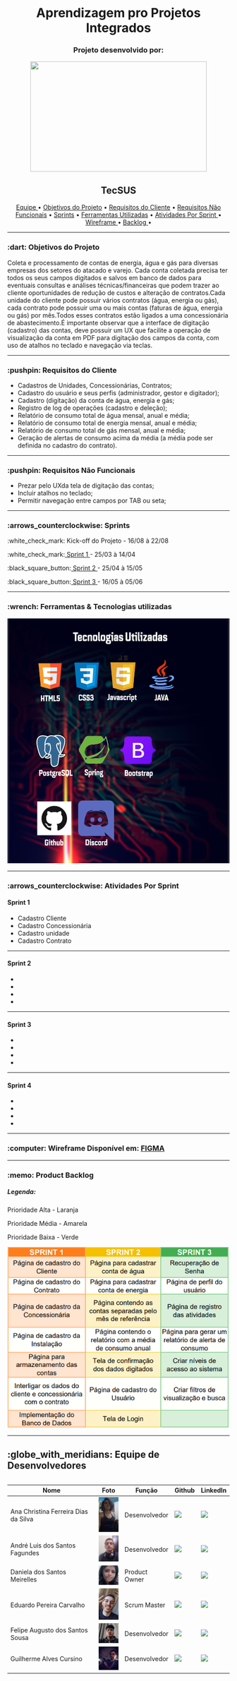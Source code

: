 <h1 align="center">Aprendizagem pro Projetos Integrados</h1>

<h3 align="center">Projeto desenvolvido por:</h3>
<p align="center">
<img src="https://github.com/UniversalDevs/Projeto_API/blob/main/Imagens/LogoUniversalDevs.jpg" width="400" height="250" align="center"/>
</p>  

<h2 align="center">TecSUS</h2>

<p align="center">
    <a href ="https://github.com/UniversalDevs/Projeto_API_TecSus/blob/main/README.md#globe_with_meridians-equipe-de-desenvolvedores"> Equipe </a>  •
    <a href ="https://github.com/UniversalDevs/Projeto_API_TecSus/blob/main/README.md#-dart-objetivos-do-projeto"> Objetivos do Projeto</a>  • 
    <a href ="https://github.com/UniversalDevs/Projeto_API_TecSus/blob/main/README.md#-pushpin-requisitos-do-cliente"> Requisitos do Cliente</a>  • 
    <a href ="https://github.com/UniversalDevs/Projeto_API_TecSus/blob/main/README.md#-pushpin-requisitos-n%C3%A3o-funcionais"> Requisitos Não Funcionais</a>  • 
    <a href ="https://github.com/UniversalDevs/Projeto_API_TecSus/blob/main/README.md#arrows_counterclockwise-sprints"> Sprints</a>  • 
    <a href ="https://github.com/UniversalDevs/Projeto_API_TecSus/blob/main/README.md#wrench-ferramentas--tecnologias-utilizadas"> Ferramentas Utilizadas</a>  • 
    <a href ="https://github.com/UniversalDevs/Projeto_API_TecSus/blob/main/README.md#arrows_counterclockwise-atividades-por-sprint"> Atividades Por Sprint </a>  • 
    <a href ="https://github.com/UniversalDevs/Projeto_API_TecSus/blob/main/README.md#computer-wireframe-dispon%C3%ADvel-em-figma"> Wireframe </a>  •
    <a href ="https://github.com/UniversalDevs/Projeto_API_TecSus/blob/main/README.md#memo-product-backlog"> Backlog </a>  • 
</p> 
<hr>
<h3> :dart: Objetivos do Projeto</h3>
<p>Coleta e processamento de contas de energia, água e gás para diversas empresas dos setores do atacado e varejo. Cada conta coletada precisa ter todos os seus campos digitados e salvos  em  banco  de  dados  para  eventuais  consultas  e  análises  técnicas/financeiras  que  podem trazer ao cliente oportunidades de redução de custos e alteração de contratos.Cada unidade do cliente pode possuir vários contratos (água, energia ou gás), cada contrato pode possuir uma ou mais contas (faturas de água, energia ou gás) por mês.Todos esses contratos estão ligados a uma concessionária de abastecimento.É importante observar que a interface de digitação (cadastro) das contas, deve possuir um UX que facilite a operação de visualização da conta em PDF para digitação dos campos da conta, com uso de atalhos no teclado e navegação via teclas.</p>
<hr>
<h3> :pushpin: Requisitos do Cliente</h3>
<ul>
    <li>Cadastros de Unidades, Concessionárias, Contratos;</li>
    <li>Cadastro do usuário e seus perfis (administrador, gestor e digitador);</li>
    <li>Cadastro (digitação) da conta de água, energia e gás;</li>
    <li>Registro de log de operações (cadastro e deleção);</li>
    <li>Relatório de consumo total de água mensal, anual e média;</li>
    <li>Relatório de consumo total de energia mensal, anual e média;</li>
    <li>Relatório de consumo total de gás mensal, anual e média;</li>
    <li>Geração de alertas de consumo acima da média (a média pode ser definida no cadastro do contrato).</li>
</ul>
<hr>

<h3> :pushpin: Requisitos Não Funcionais</h3>
<ul>
    <li>Prezar pelo UXda tela de digitação das contas;</li>
    <li>Incluir atalhos no teclado;</li>
    <li>Permitir navegação entre campos por TAB ou seta;</li>
</ul>
<hr>
<h3>:arrows_counterclockwise: Sprints</h3>
<p>:white_check_mark: Kick-off do Projeto - 16/08 à 22/08</p>
<p>:white_check_mark:<a href="https://github.com/UniversalDevs/Projeto_API_TecSus/blob/sprint1/README.md"> Sprint 1 </a>- 25/03 à 14/04</p>
<p>:black_square_button:<a href=""> Sprint 2 </a> - 25/04 à 15/05</p>
<p>:black_square_button:<a href=""> Sprint 3 </a> - 16/05 à 05/06</p>
<hr>

<h3>:wrench: Ferramentas & Tecnologias utilizadas</h3>
<img src="https://github.com/UniversalDevs/Projeto_API_TecSus/blob/main/Documentos/TecnologiasUtilizadas.png" width="800"/>
<hr>

<h3>:arrows_counterclockwise: Atividades Por Sprint</h3>
<h4>Sprint 1</h4>
<ul>
    <li> Cadastro Cliente </li>
    <li> Cadastro Concessionária</li>
    <li> Cadastro unidade</li>
    <li> Cadastro Contrato</li>
</ul>
<hr>
<h4>Sprint 2</h4>
<ul>
    <li>  </li>
    <li> </li>
    <li> </li>
    <li> </li>
</ul>
<hr>
<h4>Sprint 3</h4>
<ul>
    <li> </li>
    <li> </li>
    <li> </li>
    <li> </li>
</ul>
<hr>
<h4>Sprint 4</h4>
<ul>
    <li> </li>
    <li> </li>
    <li> </li>
    <li> </li>
</ul>
<hr>

<h3>:computer: Wireframe Disponível em: <a href="https://www.figma.com/file/ycmcA62yH9gHgNh4iTWHP4/PrototipoTecSus?node-id=0%3A1">FIGMA<a/></h3>

<hr>

<h3>:memo: Product Backlog</h3>
    <h5>Legenda:</h5>
    <p>Prioridade Alta - Laranja</p>
    <p>Prioridade Média - Amarela</p>
    <p>Prioridade Baixa - Verde</p>

<img src="https://github.com/UniversalDevs/Projeto_API_TecSus/blob/main/Documentos/BacklogProduto.PNG"/>
<hr>








<h2>:globe_with_meridians: Equipe de Desenvolvedores</h2>
  <table align="left">
    <thead>
      <th>Nome</th>
      <th>Foto</th>
      <th>Função</th>
      <th>Github</th>
      <th>LinkedIn</th>
    </thead>
    <tbody>
     <tr>
      <td>Ana Christina Ferreira Dias da Silva</td>
        <td>
          <img src= "https://github.com/UniversalDevs/Projeto_API_TecSus/blob/main/Documentos/Fotos/FotoAna.jpeg" width="50px">
        </td>
      <td>Desenvolvedor</td>
      <td><a href="https://github.com/AnaChristina"><img src="https://cdn-icons-png.flaticon.com/512/25/25231.png" width="30px"></a></td>
      <td><a href="https://www.linkedin.com/in/ana-christina-silva"><img src="https://cdn-icons-png.flaticon.com/512/174/174857.png" width="30px"/></a></td>
     </tr>
     <tr>
      <td>André Luis dos Santos Fagundes</td>
        <td>
          <img src= "https://github.com/UniversalDevs/Projeto_API_TecSus/blob/main/Documentos/Fotos/FotoAndre.jpeg" width="50px">
        </td>
        <td>Desenvolvedor</td>
        <td><a href="https://github.com/Andre-lsf"><img src="https://cdn-icons-png.flaticon.com/512/25/25231.png" width="30px"></a></td>
        <td><a href="https://www.linkedin.com/in/andre-fagundes-63447818b/"><img src="https://cdn-icons-png.flaticon.com/512/174/174857.png" width="30px"/></a></td>
     </tr>
      <tr>
      <td>Daniela dos Santos Meirelles</td>
        <td>
          <img src= "https://github.com/UniversalDevs/Projeto_API_TecSus/blob/main/Documentos/Fotos/FotoDaniela.jpeg" width="50px">
        </td>
      <td>Product Owner</td>
      <td><a href="https://github.com/DanielaMeirelles"><img src="https://cdn-icons-png.flaticon.com/512/25/25231.png" width="30px"></a></td>
      <td><a href="https://www.linkedin.com/in/daniela-meirelles-1990/"><img src="https://cdn-icons-png.flaticon.com/512/174/174857.png" width="30px"/></a></td>
     </tr>
     <tr>
      <td>Eduardo Pereira Carvalho </td>
        <td>
          <img src= "https://github.com/UniversalDevs/Projeto_API_TecSus/blob/main/Documentos/Fotos/FotoEdu.jpeg" width="50px">
        </td>
        <td>Scrum Master</td>
        <td><a href="https://github.com/EduardoPereiraCarvalho"><img src="https://cdn-icons-png.flaticon.com/512/25/25231.png" width="30px"></a></td>
        <td><a href="https://www.linkedin.com/in/eduardo-carvalho-0a1411213/"><img src="https://cdn-icons-png.flaticon.com/512/174/174857.png" width="30px"/></a></td>
     </tr>
     <tr>
     <tr>
      <td>Felipe Augusto dos Santos Sousa</td>
        <td>
          <img src= "https://github.com/UniversalDevs/Projeto_API_TecSus/blob/main/Documentos/Fotos/FotoFelipe.jpeg" width="50px">
        </td>
        <td>Desenvolvedor</td>
        <td><a href="https://github.com/FelipeASousa"><img src="https://cdn-icons-png.flaticon.com/512/25/25231.png" width="30px"></a></td>
        <td><a href="https://www.linkedin.com/in/felipe-s-89938418a"><img src="https://cdn-icons-png.flaticon.com/512/174/174857.png" width="30px"/></a></td>
     </tr>
     <tr>
      <td>Guilherme Alves Cursino</td>
        <td>
          <img src= "https://github.com/UniversalDevs/Projeto_API_TecSus/blob/main/Documentos/Fotos/FotoGui.jpeg" width="50px">
        </td>
        <td>Desenvolvedor</td>
        <td><a href="https://github.com/guilherme0066"><img src="https://cdn-icons-png.flaticon.com/512/25/25231.png" width="30px"></a></td>
        <td><a href="https://www.linkedin.com/mwlite/in/guilherme-cursino-679410213"><img src="https://cdn-icons-png.flaticon.com/512/174/174857.png" width="30px"/></a></td>
     </tr>
    </tbody>
  </table>
